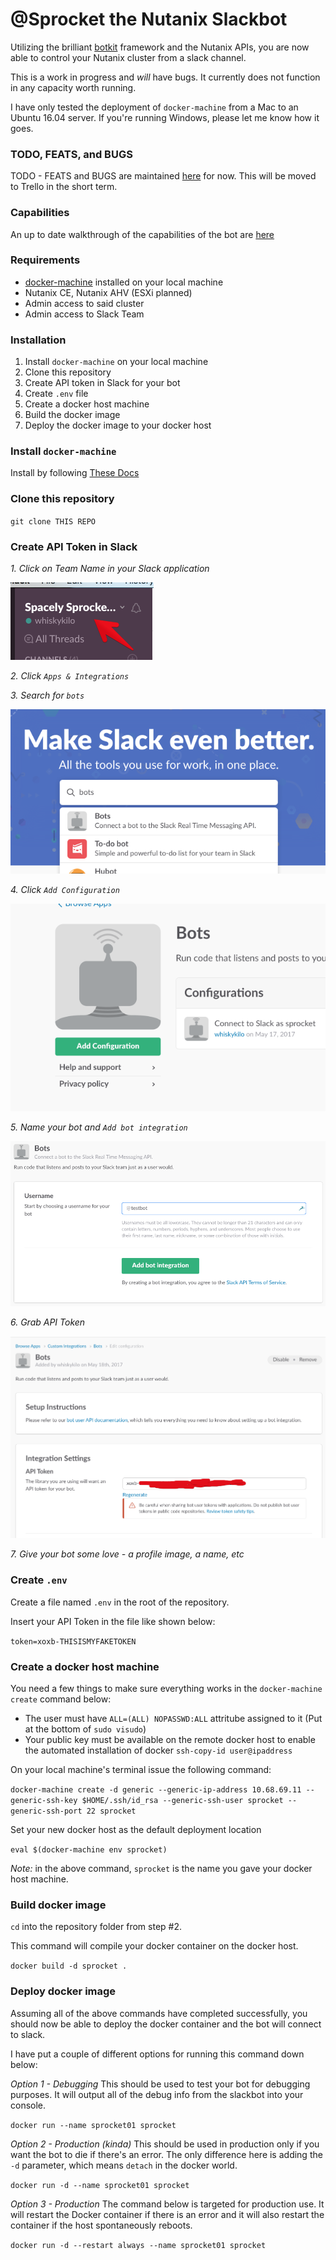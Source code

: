 # @Sprocket the Nutanix Slackbot

Utilizing the brilliant [botkit](https://github.com/howdyai/botkit) framework and the Nutanix APIs, you are now able to control your Nutanix cluster from a slack channel.

This is a work in progress and *will* have bugs. It currently does not function in any capacity worth running.

I have only tested the deployment of `docker-machine` from a Mac to an Ubuntu 16.04 server. If you're running Windows, please let me know how it goes.

### TODO, FEATS, and BUGS

TODO - FEATS and BUGS are maintained [here](_docs/TODO.md) for now. This will be moved to Trello in the short term.

### Capabilities

An up to date walkthrough of the capabilities of the bot are [here](_docs/FEATS.md)

### Requirements

* [docker-machine](https://docs.docker.com/machine/install-machine/) installed on your local machine
* Nutanix CE, Nutanix AHV (ESXi planned)
* Admin access to said cluster
* Admin access to Slack Team

### Installation

1. Install `docker-machine` on your local machine
2. Clone this repository
3. Create API token in Slack for your bot
4. Create `.env` file
5. Create a docker host machine
6. Build the docker image
7. Deploy the docker image to your docker host

### Install `docker-machine`

Install by following [These Docs](https://docs.docker.com/machine/install-machine/)

### Clone this repository

`git clone THIS REPO`

### Create API Token in Slack

*1. Click on Team Name in your Slack application*

![IMG](_images/readme00.png)

*2. Click `Apps & Integrations`*

*3. Search for `bots`*

![IMG](_images/readme01.png)

*4. Click `Add Configuration`*

![IMG](_images/readme02.png)

*5. Name your bot and `Add bot integration`*

![IMG](_images/readme03.png)

*6. Grab API Token*

![IMG](_images/readme04.png)

*7. Give your bot some love - a profile image, a name, etc*

### Create `.env`

Create a file named `.env` in the root of the repository.

Insert your API Token in the file like shown below:

`token=xoxb-THISISMYFAKETOKEN`

### Create a docker host machine

You need a few things to make sure everything works in the `docker-machine create` command below:

* The user must have `ALL=(ALL) NOPASSWD:ALL` attritube assigned to it (Put at the bottom of `sudo visudo`)
* Your public key must be available on the remote docker host to enable the automated installation of docker `ssh-copy-id user@ipaddress`

On your local machine's terminal issue the following command:

`docker-machine create -d generic --generic-ip-address 10.68.69.11 --generic-ssh-key $HOME/.ssh/id_rsa --generic-ssh-user sprocket --generic-ssh-port 22 sprocket`

Set your new docker host as the default deployment location

`eval $(docker-machine env sprocket)`

*Note:* in the above command, `sprocket` is the name you gave your docker host machine.

### Build docker image

`cd` into the repository folder from step #2.

This command will compile your docker container on the docker host.

`docker build -d sprocket .`

### Deploy docker image

Assuming all of the above commands have completed successfully, you should now be able to deploy the docker container and the bot will connect to slack.

I have put a couple of different options for running this command down below:

*Option 1 - Debugging*
This should be used to test your bot for debugging purposes. It will output all of the debug info from the slackbot into your console.

`docker run --name sprocket01 sprocket`

*Option 2 - Production (kinda)*
This should be used in production only if you want the bot to die if there's an error. The only difference here is adding the `-d` parameter, which means `detach` in the docker world.

`docker run -d --name sprocket01 sprocket`

*Option 3 - Production*
The command below is targeted for production use. It will restart the Docker container if there is an error and it will also restart the container if the host spontaneously reboots.

`docker run -d --restart always --name sprocket01 sprocket`
